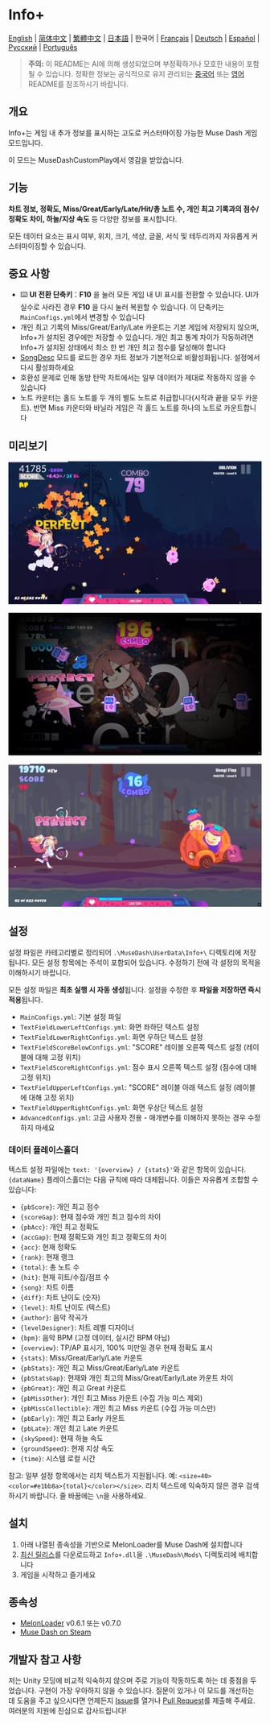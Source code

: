 # Info+

[English](README.md) | [简体中文](README_zh-CN.md) | [繁體中文](README_zh-TW.md) | [日本語](README_ja.md) | 한국어 | [Français](README_fr.md) | [Deutsch](README_de.md) | [Español](README_es.md) | [Русский](README_ru.md) | [Português](README_pt.md)

> **주의:** 이 README는 AI에 의해 생성되었으며 부정확하거나 모호한 내용이 포함될 수 있습니다. 정확한 정보는 공식적으로 유지 관리되는 [중국어](README_zh-CN.md) 또는 [영어](README.md) README를 참조하시기 바랍니다.

## 개요

Info+는 게임 내 추가 정보를 표시하는 고도로 커스터마이징 가능한 Muse Dash 게임 모드입니다.

이 모드는 MuseDashCustomPlay에서 영감을 받았습니다.

## 기능

**차트 정보, 정확도, Miss/Great/Early/Late/Hit/총 노트 수, 개인 최고 기록과의 점수/정확도 차이, 하늘/지상 속도** 등 다양한 정보를 표시합니다.

모든 데이터 요소는 표시 여부, 위치, 크기, 색상, 글꼴, 서식 및 테두리까지 자유롭게 커스터마이징할 수 있습니다.

## 중요 사항

- ⌨️ **UI 전환 단축키**：**F10** 을 눌러 모든 게임 내 UI 표시를 전환할 수 있습니다. UI가 실수로 사라진 경우 **F10** 을 다시 눌러 복원할 수 있습니다. 이 단축키는 `MainConfigs.yml`에서 변경할 수 있습니다
- 개인 최고 기록의 Miss/Great/Early/Late 카운트는 기본 게임에 저장되지 않으며, Info+가 설치된 경우에만 저장할 수 있습니다. 개인 최고 통계 차이가 작동하려면 Info+가 설치된 상태에서 최소 한 번 개인 최고 점수를 달성해야 합니다
- [SongDesc](https://github.com/mdmods/songdesc) 모드를 로드한 경우 차트 정보가 기본적으로 비활성화됩니다. 설정에서 다시 활성화하세요
- 호환성 문제로 인해 동방 탄막 차트에서는 일부 데이터가 제대로 작동하지 않을 수 있습니다
- 노트 카운터는 홀드 노트를 두 개의 별도 노트로 취급합니다(시작과 끝을 모두 카운트). 반면 Miss 카운터와 바닐라 게임은 각 홀드 노트를 하나의 노트로 카운트합니다

## 미리보기

![미리보기 1](static/Preview1.webp)

![미리보기 2](static/Preview2.webp)

![미리보기 3](static/Preview3.webp)

## 설정

설정 파일은 카테고리별로 정리되어 `.\MuseDash\UserData\Info+\` 디렉토리에 저장됩니다. 모든 설정 항목에는 주석이 포함되어 있습니다. 수정하기 전에 각 설정의 목적을 이해하시기 바랍니다.

모든 설정 파일은 **최초 실행 시 자동 생성**됩니다. 설정을 수정한 후 **파일을 저장하면 즉시 적용**됩니다.

- `MainConfigs.yml`: 기본 설정 파일
- `TextFieldLowerLeftConfigs.yml`: 화면 좌하단 텍스트 설정
- `TextFieldLowerRightConfigs.yml`: 화면 우하단 텍스트 설정
- `TextFieldScoreBelowConfigs.yml`: "SCORE" 레이블 오른쪽 텍스트 설정 (레이블에 대해 고정 위치)
- `TextFieldScoreRightConfigs.yml`: 점수 표시 오른쪽 텍스트 설정 (점수에 대해 고정 위치)
- `TextFieldUpperLeftConfigs.yml`: "SCORE" 레이블 아래 텍스트 설정 (레이블에 대해 고정 위치)
- `TextFieldUpperRightConfigs.yml`: 화면 우상단 텍스트 설정
- `AdvancedConfigs.yml`: 고급 사용자 전용 - 매개변수를 이해하지 못하는 경우 수정하지 마세요

### 데이터 플레이스홀더

텍스트 설정 파일에는 `text: '{overview} / {stats}'`와 같은 항목이 있습니다.
`{dataName}` 플레이스홀더는 다음 규칙에 따라 대체됩니다. 이들은 자유롭게 조합할 수 있습니다:

- `{pbScore}`: 개인 최고 점수
- `{scoreGap}`: 현재 점수와 개인 최고 점수의 차이
- `{pbAcc}`: 개인 최고 정확도
- `{accGap}`: 현재 정확도와 개인 최고 정확도의 차이  
- `{acc}`: 현재 정확도
- `{rank}`: 현재 랭크
- `{total}`: 총 노트 수
- `{hit}`: 현재 히트/수집/점프 수
- `{song}`: 차트 이름
- `{diff}`: 차트 난이도 (숫자)
- `{level}`: 차트 난이도 (텍스트)
- `{author}`: 음악 작곡가
- `{levelDesigner}`: 차트 레벨 디자이너
- `{bpm}`: 음악 BPM (고정 데이터, 실시간 BPM 아님)
- `{overview}`: TP/AP 표시기, 100% 미만일 경우 현재 정확도 표시
- `{stats}`: Miss/Great/Early/Late 카운트
- `{pbStats}`: 개인 최고 Miss/Great/Early/Late 카운트
- `{pbStatsGap}`: 현재와 개인 최고의 Miss/Great/Early/Late 카운트 차이
- `{pbGreat}`: 개인 최고 Great 카운트
- `{pbMissOther}`: 개인 최고 Miss 카운트 (수집 가능 미스 제외)
- `{pbMissCollectible}`: 개인 최고 Miss 카운트 (수집 가능 미스만)
- `{pbEarly}`: 개인 최고 Early 카운트
- `{pbLate}`: 개인 최고 Late 카운트
- `{skySpeed}`: 현재 하늘 속도
- `{groundSpeed}`: 현재 지상 속도
- `{time}`: 시스템 로컬 시간

참고: 일부 설정 항목에서는 리치 텍스트가 지원됩니다. 예:
`<size=40><color=#e1bb8a>{total}</color></size>`. 리치 텍스트에 익숙하지 않은 경우 검색하시기 바랍니다. 줄 바꿈에는 `\n`을 사용하세요.

## 설치

1. 아래 나열된 종속성을 기반으로 MelonLoader를 Muse Dash에 설치합니다
2. [최신 릴리스](https://github.com/KARPED1EM/MuseDashInfoPlus/releases)를 다운로드하고 `Info+.dll`을 `.\MuseDash\Mods\` 디렉토리에 배치합니다
3. 게임을 시작하고 즐기세요

## 종속성

- [MelonLoader](https://github.com/LavaGang/MelonLoader/releases) v0.6.1 또는 v0.7.0
- [Muse Dash on Steam](https://store.steampowered.com/app/774171/Muse_Dash/)

## 개발자 참고 사항

저는 Unity 모딩에 비교적 익숙하지 않으며 주로 기능이 작동하도록 하는 데 중점을 두었습니다. 구현이 가장 우아하지 않을 수 있습니다. 질문이 있거나 이 모드를 개선하는 데 도움을 주고 싶으시다면 언제든지 [Issue](https://github.com/KARPED1EM/MuseDashInfoPlus/issues/new)를 열거나 [Pull Request](https://github.com/KARPED1EM/MuseDashInfoPlus/compare)를 제출해 주세요. 여러분의 지원에 진심으로 감사드립니다!
